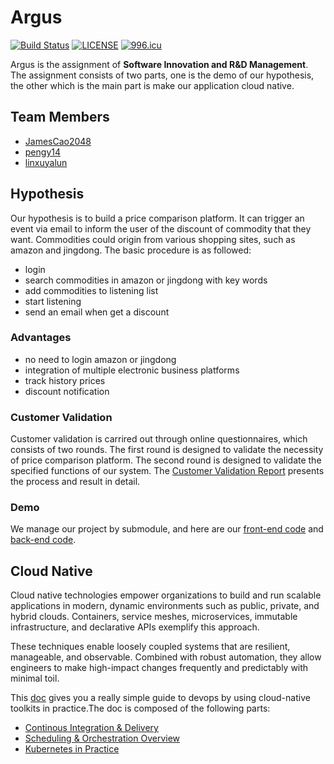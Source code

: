 # Argus

[![Build Status](http://47.112.23.163:8081/api/badges/linxuyalun/devops/status.svg)](http://47.112.23.163:8081/linxuyalun/devops)
[![LICENSE](https://img.shields.io/badge/license-NPL%20(The%20996%20Prohibited%20License)-blue.svg)](https://github.com/linxuyalun/devops/master/LICENSE)
<a href="https://996.icu"><img src="https://img.shields.io/badge/link-996.icu-red.svg" alt="996.icu"></a>

Argus is the assignment of **Software Innovation and R&D Management**. The assignment consists of two parts, one is the demo of our hypothesis, the other which is the main part is make our application cloud native.

## Team Members

* [JamesCao2048](https://github.com/JamesCao2048)
* [pengy14](https://github.com/pengy14)
* [linxuyalun](https://github.com/linxuyalun)

## Hypothesis

Our hypothesis is to build a price comparison platform. It can trigger an event via email to inform the user of the discount of commodity that they want. Commodities could origin from various shopping sites, such as amazon and jingdong. The basic procedure is as followed:
* login
* search commodities in amazon or jingdong with key words
* add commodities to listening list
* start listening
* send an email when get a discount

### Advantages
* no need to login amazon or jingdong 
* integration of multiple electronic business platforms
* track history prices
* discount notification

### Customer Validation
Customer validation is carrired out through online questionnaires, which consists of two rounds. The first round is designed to validate the necessity of price comparison platform. The second round is designed to validate the specified functions of our system. The [Customer Validation Report](doc/customer_validation.md) presents the process and result in detail.

### Demo

We manage our project by submodule, and here are our [front-end code](https://github.com/pengy14/Argus-front) and [back-end code](https://github.com/JamesCao2048/Argus_Backend).


## Cloud Native

Cloud native technologies empower organizations to build and run scalable applications in modern, dynamic environments such as public, private, and hybrid clouds. Containers, service meshes, microservices, immutable infrastructure, and declarative APIs exemplify this approach.

These techniques enable loosely coupled systems that are resilient, manageable, and observable. Combined with robust automation, they allow engineers to make high-impact changes frequently and predictably with minimal toil.

This [doc](doc/cloud-native.md) gives you a really simple guide to devops by using cloud-native toolkits in practice.The doc is composed of the following parts:

* [Continous Integration & Delivery](doc/cloud-native.md#continous-integration-&-delivery)
* [Scheduling & Orchestration Overview](doc/cloud-native.md#scheduling-&-orchestration-overview)
* [Kubernetes in Practice](doc/cloud-native.md#kubernetes-in-practice)

